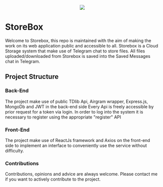 <p align="center">
  <img src="https://www.storebox.app/static/media/logo_simple.75287720.svg"/>
</p>

# StoreBox
Welcome to Storebox, this repo is maintained with the aim of making the work on its web application public and accessible to all.
Storebox is a Cloud Storage system that make use of Telegram chat to store files.
All files uploaded/downloaded from Storebox is saved into the Saved Messages chat in Telegram. 

## Project Structure

### Back-End
The project make use of public TDlib Api, Airgram wrapper, Express.js, MongoDb and JWT in the back-end side
Every Api is freely accessible by prior request for a token via login. In order to log into the system it is necessary to register using the appropriate "register" API

### Front-End
The project make use of ReactJs framework and Axios on the front-end side to implement an interface to conveniently use the service without difficulty.

### Contributions
Contributions, opinions and advice are always welcome. Please contact me if you want to actively contribute to the project.
